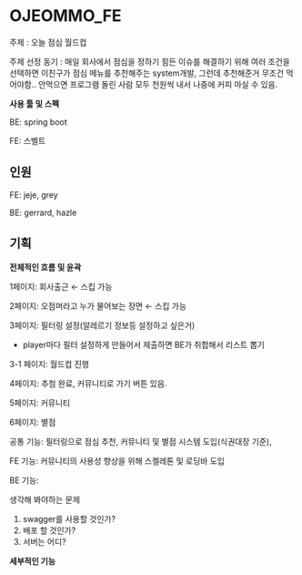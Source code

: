 # OJEOMMO_FE

주제 : 오늘 점심 월드컵

주제 선정 동기 : 매일 회사에서 점심을 정하기 힘든 이슈를 해결하기 위해 여러 조건을 선택하면 이친구가 점심 메뉴를 추천해주는 system개발, 그런데 추천해준거 무조건 먹어야함.. 안먹으면 프로그램 돌린 사람 모두 천원씩 내서 나중에 커피 마실 수 있음.

**사용 툴 및 스펙**

BE: spring boot

FE: 스벨트

## 인원

FE: jeje, grey

BE: gerrard, hazle

## 기획

**전체적인 흐름 및 윤곽**

1페이지: 회사출근 ← 스킵 가능

2페이지: 오점머라고 누가 물어보는 장면 ← 스킵 가능

3페이지: 필터링 설정(알레르기 정보등 설정하고 싶은거)

- player마다 필터 설정하게 만들어서 제출하면 BE가 취합해서 리스트 뽑기

3-1 페이지: 월드컵 진행

4페이지: 추첨 완료, 커뮤니티로 가기 버튼 있음.

5페이지: 커뮤니티

6페이지: 별점

공통 기능: 필터링으로 점심 추천, 커뮤니티 및 별점 시스템 도입(식권대장 기준),

FE 기능: 커뮤니티의 사용성 향상을 위해 스켈레톤 및 로딩바 도입

BE 기능:

생각해 봐야하는 문제

1. swagger를 사용할 것인가?
2. 배포 할 것인가?
3. 서버는 어디?

**세부적인 기능**